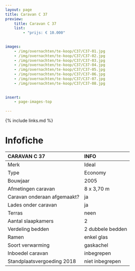 ```yaml
---
layout: page
title: Caravan C 37
preview: 
    title: Caravan C 37
    list:
        - "prijs: € 10.000"
        
        
images:
    - /img/overnachten/te-koop/C37/C37-01.jpg
    - /img/overnachten/te-koop/C37/C37-02.jpg
    - /img/overnachten/te-koop/C37/C37-03.jpg
    - /img/overnachten/te-koop/C37/C37-04.jpg
    - /img/overnachten/te-koop/C37/C37-05.jpg
    - /img/overnachten/te-koop/C37/C37-06.jpg
    - /img/overnachten/te-koop/C37/C37-07.jpg
    - /img/overnachten/te-koop/C37/C37-08.jpg
    
    
insert:
    - page-images-top
    
---
```


{% include links.md %}



# Infofiche 

CARAVAN C 37                | INFO        | 
:---------------------------|:------------|
Merk                        |Ideal 
Type                        |Economy
Bouwjaar                    |2005
Afmetingen caravan          |8 x 3,70 m
Caravan onderaan afgemaakt? |ja
Lades onder caravan         |ja
Terras                      |neen
Aantal slaapkamers          |2
Verdeling bedden            |2 dubbele bedden
Ramen                       |enkel glas
Soort verwarming            |gaskachel
Inboedel caravan            |inbegrepen
Standplaatsvergoeding 2018  |niet inbegrepen